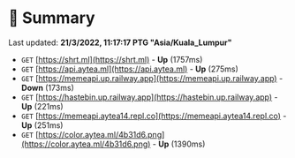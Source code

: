 # 📖 Summary
Last updated: **21/3/2022, 11:17:17 PTG "Asia/Kuala_Lumpur"**

- `GET` [https://shrt.ml](https://shrt.ml) - **Up** (1757ms)
- `GET` [https://api.aytea.ml](https://api.aytea.ml) - **Up** (275ms)
- `GET` [https://memeapi.up.railway.app](https://memeapi.up.railway.app) - **Down** (173ms)
- `GET` [https://hastebin.up.railway.app](https://hastebin.up.railway.app) - **Up** (221ms)
- `GET` [https://memeapi.aytea14.repl.co](https://memeapi.aytea14.repl.co) - **Up** (251ms)
- `GET` [https://color.aytea.ml/4b31d6.png](https://color.aytea.ml/4b31d6.png) - **Up** (1390ms)
